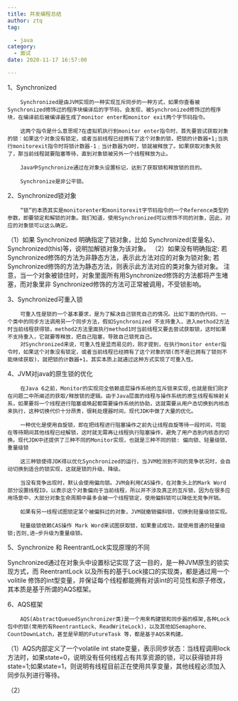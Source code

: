 ```yaml
---
title: 并发编程总结
author: ztq
tag:

  - java
category:
  - 面试
date: 2020-11-17 16:57:00

---
```


1、Synchronized

		Synchronized是由JVM实现的一种实现互斥同步的一种方式，如果你查看被Synchronized修饰过的程序块编译后的字节码，会发现，被Synchronized修饰过的程序块，在编译前后被编译器生成了monitor enter和monitor exit两个字节码指令。

		这两个指令是什么意思呢?在虚拟机执行到monitor enter指令时，首先要尝试获取对象的锁︰如果这个对象没有锁定，或者当前线程已经拥有了这个对象的锁，把锁的计数器+1;当执行monitorexit指令时将锁计数器-1﹔当计数器为O时，锁就被释放了。如果获取对象失败了，那当前线程就要阻塞等待，直到对象锁被另外一个线程释放为止。

		Java中Synchronize通过在对象头设置标记，达到了获取锁和释放锁的目的。

		Synchronize是非公平锁。

2、Synchronized锁对象

		“锁”的本质其实是monitorenter和monitorexit字节码指令的一个Reference类型的参数，即要锁定和解锁的对象。我们知道，使用Synchronized可以修饰不同的对象，因此，对应的对象锁可以这么确定。
（1）如果 Synchronized 明确指定了锁对象，比如 Synchronized(变量名)、Synchronized(this)等，说明加解锁对象为该对象。
（2）如果没有明确指定:
若Synchronized修饰的方法为非静态方法，表示此方法对应的对象为锁对象;
若Synchronized修饰的方法为静态方法，则表示此方法对应的类对象为锁对象。
注意，当一个对象被锁住时，对象里面所有用Synchronized修饰的方法都将产生堵塞，而对象里非 Synchronized修饰的方法可正常被调用，不受锁影响。

3、Synchronized可重入锁

		可重入性是锁的一个基本要求，是为了解决自己锁死自己的情况。比如下面的伪代码，一个类中的同步方法调用另一个同步方法，假如Synchronized 不支持重入，进入method2方法时当前线程获得锁，method2方法里面执行method1时当前线程又要去尝试获取锁，这时如果不支持重入，它就要等释放，把自己阻塞，导致自己锁死自己。
		对Synchronized来说，可重入性是显而易见的，刚才提到，在执行monitor enter指令时，如果这个对象没有锁定，或者当前线程已经拥有了这个对象的锁(而不是已拥有了锁则不能继续获取)，就把锁的计数器+1，其实本质上就通过这种方式实现了可重入性。

4、JVM对java的原生锁的优化

		在Java 6之前，Monitor的实现完全依赖底层操作系统的互斥锁来实现,也就是我们刚才在问题二中所阐述的获取/释放锁的逻辑。由于Java层面的线程与操作系统的原生线程有映射关系，如果要将一个线程进行阻塞或唤起都需要操作系统的协助，这就需要从用户态切换到内核态来执行，这种切换代价十分昂贵，很耗处理器时间，现代JDK中做了大量的优化。

		一种优化是使用自旋锁，即在把线程进行阻塞操作之前先让线程自旋等待一段时间，可能在等待期间其他线程已经解锁，这时就无需再让线程执行阻塞操作，避免了用户态到内核态的切换。现代JDK中还提供了三种不同的Monitor实现，也就是三种不同的锁: 偏向锁、轻量级锁、重量级锁

		这三种锁使得JDK得以优化Synchronized的运行，当JVM检测到不同的竞争状况时，会自动切换到适合的锁实现，这就是锁的升级、降级。

		当没有竞争出现时，默认会使用偏向锁。JVM会利用CAS操作，在对象头上的Mark Word部分设置线程ID，以表示这个对象偏向于当前线程，所以并不涉及真正的互斥锁，因为在很多应用场景中，大部分对象生命周期中最多会被一个线程锁定，使用偏斜锁可以降低无竞争开销。

		如果有另一线程试图锁定某个被偏斜过的对象，JVM就撤销偏斜锁，切换到轻量级锁实现。

		轻量级锁依赖CAS操作 Mark Word来试图获取锁，如果重试成功，就使用普通的轻量级锁;否则,进—步升级为重量级锁。

5、Synchronize 和 ReentrantLock实现原理的不同

Synchronized通过在对象头中设置标记实现了这一目的，是一种JVM原生的锁实现方式，而 ReentrantLock 以及所有的基于Lock接口的实现类，都是通过用一个volitile 修饰的int型变量，并保证每个线程都能拥有对该int的可见性和原子修改，其本质是基于所谓的AQS框架。

6、AQS框架

		AQS(AbstractQueuedSynchronizer类)是一个用来构建锁和同步器的框架,各种Lock包中的锁(常用的有ReentrantLock、ReadWriteLock)，以及其他如Semaphore、CountDownLatch，甚至是早期的FutureTask 等，都是基于AQS来构建。

（1）AQS内部定义了一个volatile int state变量，表示同步状态：当线程调用lock方法时，如果state=0，说明没有任何线程占有共享资源的锁，可以获得锁并将state=1;如果state=1，则说明有线程目前正在使用共享变量，其他线程必须加入同步队列进行等待。

（2）

